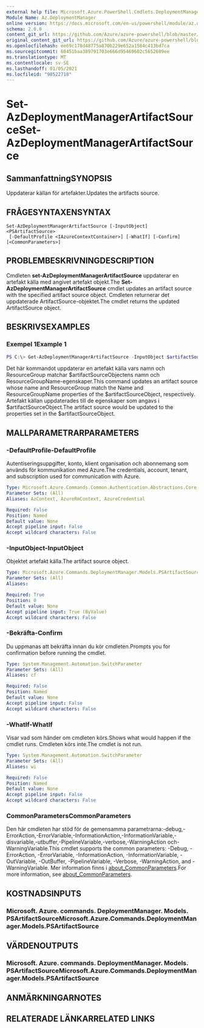 ```yaml
---
external help file: Microsoft.Azure.PowerShell.Cmdlets.DeploymentManager.dll-Help.xml
Module Name: Az.DeploymentManager
online version: https://docs.microsoft.com/en-us/powershell/module/az.deploymentmanager/set-azdeploymentmanagerartifactsource
schema: 2.0.0
content_git_url: https://github.com/Azure/azure-powershell/blob/master/src/DeploymentManager/DeploymentManager/help/Set-AzDeploymentManagerArtifactSource.md
original_content_git_url: https://github.com/Azure/azure-powershell/blob/master/src/DeploymentManager/DeploymentManager/help/Set-AzDeploymentManagerArtifactSource.md
ms.openlocfilehash: ee69c178d48775a870b229e652a1584c413bd7ca
ms.sourcegitcommit: 68451baa389791703e666d95469602c5652609ee
ms.translationtype: MT
ms.contentlocale: sv-SE
ms.lasthandoff: 01/05/2021
ms.locfileid: "98522718"
---
```

# <span data-ttu-id="edc4f-101">Set-AzDeploymentManagerArtifactSource</span><span class="sxs-lookup"><span data-stu-id="edc4f-101">Set-AzDeploymentManagerArtifactSource</span></span>

## <span data-ttu-id="edc4f-102">Sammanfattning</span><span class="sxs-lookup"><span data-stu-id="edc4f-102">SYNOPSIS</span></span>
<span data-ttu-id="edc4f-103">Uppdaterar källan för artefakter.</span><span class="sxs-lookup"><span data-stu-id="edc4f-103">Updates the artifacts source.</span></span>

## <span data-ttu-id="edc4f-104">FRÅGESYNTAXEN</span><span class="sxs-lookup"><span data-stu-id="edc4f-104">SYNTAX</span></span>

```
Set-AzDeploymentManagerArtifactSource [-InputObject] <PSArtifactSource>
 [-DefaultProfile <IAzureContextContainer>] [-WhatIf] [-Confirm] [<CommonParameters>]
```

## <span data-ttu-id="edc4f-105">PROBLEMBESKRIVNING</span><span class="sxs-lookup"><span data-stu-id="edc4f-105">DESCRIPTION</span></span>
<span data-ttu-id="edc4f-106">Cmdleten **set-AzDeploymentManagerArtifactSource** uppdaterar en artefakt källa med angivet artefakt objekt.</span><span class="sxs-lookup"><span data-stu-id="edc4f-106">The **Set-AzDeploymentManagerArtifactSource** cmdlet updates an artifact source with the specified artifact source object.</span></span>
<span data-ttu-id="edc4f-107">Cmdleten returnerar det uppdaterade ArtifactSource-objektet.</span><span class="sxs-lookup"><span data-stu-id="edc4f-107">The cmdlet returns the updated ArtifactSource object.</span></span>

## <span data-ttu-id="edc4f-108">BESKRIVS</span><span class="sxs-lookup"><span data-stu-id="edc4f-108">EXAMPLES</span></span>

### <span data-ttu-id="edc4f-109">Exempel 1</span><span class="sxs-lookup"><span data-stu-id="edc4f-109">Example 1</span></span>
```powershell
PS C:\> Get-AzDeploymentManagerArtifactSource -InputObject $artifactSourceObject
```

<span data-ttu-id="edc4f-110">Det här kommandot uppdaterar en artefakt källa vars namn och ResourceGroup matchar $artifactSourceObjectens namn och ResourceGroupName-egenskaper.</span><span class="sxs-lookup"><span data-stu-id="edc4f-110">This command updates an artifact source whose name and ResourceGroup match the Name and ResourceGroupName properties of the $artifactSourceObject, respectively.</span></span>
<span data-ttu-id="edc4f-111">Artefakt källan uppdaterades till de egenskaper som angavs i $artifactSourceObject.</span><span class="sxs-lookup"><span data-stu-id="edc4f-111">The artifact source would be updated to the properties set in the $artifactSourceObject.</span></span>

## <span data-ttu-id="edc4f-112">MALLPARAMETRAR</span><span class="sxs-lookup"><span data-stu-id="edc4f-112">PARAMETERS</span></span>

### <span data-ttu-id="edc4f-113">-DefaultProfile</span><span class="sxs-lookup"><span data-stu-id="edc4f-113">-DefaultProfile</span></span>
<span data-ttu-id="edc4f-114">Autentiseringsuppgifter, konto, klient organisation och abonnemang som används för kommunikation med Azure.</span><span class="sxs-lookup"><span data-stu-id="edc4f-114">The credentials, account, tenant, and subscription used for communication with Azure.</span></span>

```yaml
Type: Microsoft.Azure.Commands.Common.Authentication.Abstractions.Core.IAzureContextContainer
Parameter Sets: (All)
Aliases: AzContext, AzureRmContext, AzureCredential

Required: False
Position: Named
Default value: None
Accept pipeline input: False
Accept wildcard characters: False
```

### <span data-ttu-id="edc4f-115">-InputObject</span><span class="sxs-lookup"><span data-stu-id="edc4f-115">-InputObject</span></span>
<span data-ttu-id="edc4f-116">Objektet artefakt källa.</span><span class="sxs-lookup"><span data-stu-id="edc4f-116">The artifact source object.</span></span>

```yaml
Type: Microsoft.Azure.Commands.DeploymentManager.Models.PSArtifactSource
Parameter Sets: (All)
Aliases:

Required: True
Position: 0
Default value: None
Accept pipeline input: True (ByValue)
Accept wildcard characters: False
```

### <span data-ttu-id="edc4f-117">-Bekräfta</span><span class="sxs-lookup"><span data-stu-id="edc4f-117">-Confirm</span></span>
<span data-ttu-id="edc4f-118">Du uppmanas att bekräfta innan du kör cmdleten.</span><span class="sxs-lookup"><span data-stu-id="edc4f-118">Prompts you for confirmation before running the cmdlet.</span></span>

```yaml
Type: System.Management.Automation.SwitchParameter
Parameter Sets: (All)
Aliases: cf

Required: False
Position: Named
Default value: None
Accept pipeline input: False
Accept wildcard characters: False
```

### <span data-ttu-id="edc4f-119">-WhatIf</span><span class="sxs-lookup"><span data-stu-id="edc4f-119">-WhatIf</span></span>
<span data-ttu-id="edc4f-120">Visar vad som händer om cmdleten körs.</span><span class="sxs-lookup"><span data-stu-id="edc4f-120">Shows what would happen if the cmdlet runs.</span></span>
<span data-ttu-id="edc4f-121">Cmdleten körs inte.</span><span class="sxs-lookup"><span data-stu-id="edc4f-121">The cmdlet is not run.</span></span>

```yaml
Type: System.Management.Automation.SwitchParameter
Parameter Sets: (All)
Aliases: wi

Required: False
Position: Named
Default value: None
Accept pipeline input: False
Accept wildcard characters: False
```

### <span data-ttu-id="edc4f-122">CommonParameters</span><span class="sxs-lookup"><span data-stu-id="edc4f-122">CommonParameters</span></span>
<span data-ttu-id="edc4f-123">Den här cmdleten har stöd för de gemensamma parametrarna:-debug,-ErrorAction,-ErrorVariable,-InformationAction,-InformationVariable,-disvariable,-utbuffer,-PipelineVariable,-verbose,-WarningAction och-WarningVariable.</span><span class="sxs-lookup"><span data-stu-id="edc4f-123">This cmdlet supports the common parameters: -Debug, -ErrorAction, -ErrorVariable, -InformationAction, -InformationVariable, -OutVariable, -OutBuffer, -PipelineVariable, -Verbose, -WarningAction, and -WarningVariable.</span></span> <span data-ttu-id="edc4f-124">Mer information finns i [about_CommonParameters](http://go.microsoft.com/fwlink/?LinkID=113216).</span><span class="sxs-lookup"><span data-stu-id="edc4f-124">For more information, see [about_CommonParameters](http://go.microsoft.com/fwlink/?LinkID=113216).</span></span>

## <span data-ttu-id="edc4f-125">KOSTNADS</span><span class="sxs-lookup"><span data-stu-id="edc4f-125">INPUTS</span></span>

### <span data-ttu-id="edc4f-126">Microsoft. Azure. commands. DeploymentManager. Models. PSArtifactSource</span><span class="sxs-lookup"><span data-stu-id="edc4f-126">Microsoft.Azure.Commands.DeploymentManager.Models.PSArtifactSource</span></span>

## <span data-ttu-id="edc4f-127">VÄRDEN</span><span class="sxs-lookup"><span data-stu-id="edc4f-127">OUTPUTS</span></span>

### <span data-ttu-id="edc4f-128">Microsoft. Azure. commands. DeploymentManager. Models. PSArtifactSource</span><span class="sxs-lookup"><span data-stu-id="edc4f-128">Microsoft.Azure.Commands.DeploymentManager.Models.PSArtifactSource</span></span>

## <span data-ttu-id="edc4f-129">ANMÄRKNINGAR</span><span class="sxs-lookup"><span data-stu-id="edc4f-129">NOTES</span></span>

## <span data-ttu-id="edc4f-130">RELATERADE LÄNKAR</span><span class="sxs-lookup"><span data-stu-id="edc4f-130">RELATED LINKS</span></span>
